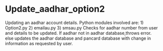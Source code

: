 # Update_aadhar_option2
Updating an aadhar account details. Python modules involved are: 1) Option2.py 2) emailau.py 3) smsau.py
Checks for aadhar number from user and details to be updated. If aadhar not in aadhar database,throws error. else updates the aadhar database and pancard database with change in information as requested by user.
